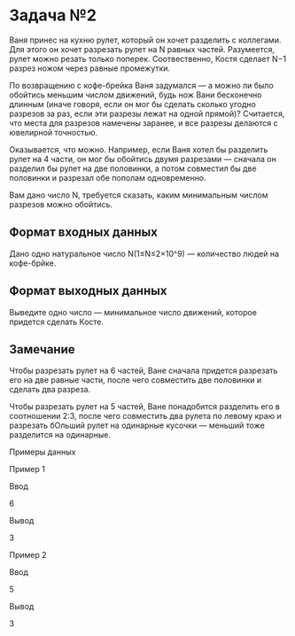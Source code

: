 # Задача №2
Ваня принес на кухню рулет, который он хочет разделить с коллегами.
Для этого он хочет разрезать рулет на N равных частей.
Разумеется, рулет можно резать только поперек. Соотвественно, 
Костя сделает N−1 разрез ножом через равные промежутки.

По возвращению с кофе-брейка Ваня задумался — а можно ли было 
обойтись меньшим числом движений, будь нож Вани бесконечно длинным 
(иначе говоря, если он мог бы сделать сколько угодно разрезов за раз,
если эти разрезы лежат на одной прямой)?
Считается, что места для разрезов намечены заранее,
и все разрезы делаются с ювелирной точностью.

Оказывается, что можно. Например, если Ваня хотел бы разделить рулет на 4 части,
он мог бы обойтись двумя разрезами — сначала он разделил бы рулет на две половинки,
а потом совместил бы две половинки и разрезал обе пополам одновременно.

Вам дано число N, требуется сказать, каким минимальным числом разрезов можно обойтись.

## Формат входных данных

Дано одно натуральное число N(1≤N≤2×10^9) — количество людей на кофе-брйке.

## Формат выходных данных

Выведите одно число — минимальное число движений, которое придется сделать Косте.

## Замечание

Чтобы разрезать рулет на 6 частей, Ване сначала придется
разрезать его на две равные части, после чего совместить две половинки и сделать два разреза.

Чтобы разрезать рулет на 5 частей, Ване понадобится разделить его в соотношении 2:3,
после чего совместить два рулета по левому краю и разрезать бОльший рулет
на одинарные кусочки — меньший тоже разделится на одинарные.

Примеры данных

Пример 1

Ввод

6   

Вывод

3   

Пример 2

Ввод

5   

Вывод

3   
